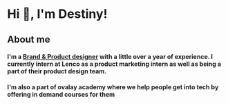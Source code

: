 <h1>Hi 👋, I'm Destiny!</h1>


<h2>About me</h2>
<h4>I'm a <a href="https://github.com/joshmadakor1">Brand & Product designer</a> with a little over a year of experience. I currently intern at Lenco as a product marketing intern as well as being a part of their product design team.</h4>

<h4>I'm also a part of ovalay academy where we help people get into tech by offering in demand courses for them</h4>
